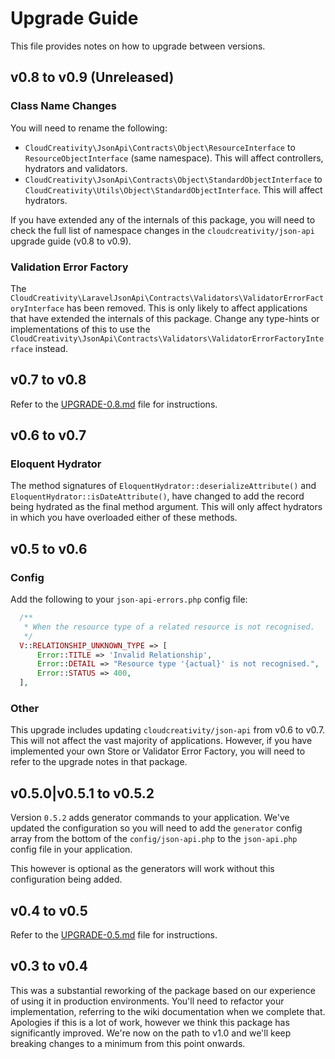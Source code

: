 # Upgrade Guide

This file provides notes on how to upgrade between versions.

## v0.8 to v0.9 (Unreleased)

### Class Name Changes

You will need to rename the following:

- `CloudCreativity\JsonApi\Contracts\Object\ResourceInterface` to `ResourceObjectInterface` (same namespace). 
This will affect controllers, hydrators and validators.
- `CloudCreativity\JsonApi\Contracts\Object\StandardObjectInterface` to 
`CloudCreativity\Utils\Object\StandardObjectInterface`. This will affect hydrators.

If you have extended any of the internals of this package, you will need to check the full list of namespace changes
in the `cloudcreativity/json-api` upgrade guide (v0.8 to v0.9).

### Validation Error Factory

The `CloudCreativity\LaravelJsonApi\Contracts\Validators\ValidatorErrorFactoryInterface` has been removed. 
This is only likely to affect applications that have extended the internals of this package.
Change any type-hints or implementations of this to use the
`CloudCreativity\JsonApi\Contracts\Validators\ValidatorErrorFactoryInterface` instead. 

## v0.7 to v0.8

Refer to the [UPGRADE-0.8.md](UPGRADE-0.8.md) file for instructions.

## v0.6 to v0.7

### Eloquent Hydrator

The method signatures of `EloquentHydrator::deserializeAttribute()` and `EloquentHydrator::isDateAttribute()`,
have changed to add the record being hydrated as the final method argument. This will only affect hydrators
in which you have overloaded either of these methods.

## v0.5 to v0.6

### Config

Add the following to your `json-api-errors.php` config file:

```php
  /**
   * When the resource type of a related resource is not recognised.
   */
  V::RELATIONSHIP_UNKNOWN_TYPE => [
      Error::TITLE => 'Invalid Relationship',
      Error::DETAIL => "Resource type '{actual}' is not recognised.",
      Error::STATUS => 400,
  ],
```

### Other

This upgrade includes updating `cloudcreativity/json-api` from v0.6 to v0.7. This will not affect the vast majority
of applications. However, if you have implemented your own Store or Validator Error Factory, you will need to refer
to the upgrade notes in that package.

## v0.5.0|v0.5.1 to v0.5.2

Version `0.5.2` adds generator commands to your application. We've updated the configuration so you will need to
add the `generator` config array from the bottom of the `config/json-api.php` to the `json-api.php` config file
in your application. 

This however is optional as the generators will work without this configuration being added.

## v0.4 to v0.5

Refer to the [UPGRADE-0.5.md](UPGRADE-0.5.md) file for instructions.

## v0.3 to v0.4

This was a substantial reworking of the package based on our experience of using it in production environments.
You'll need to refactor your implementation, referring to the wiki documentation when we complete that.
Apologies if this is a lot of work, however we think this package has significantly improved. We're now on the 
path to v1.0 and we'll keep breaking changes to a minimum from this point onwards.

